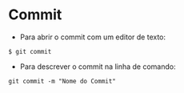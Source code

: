# Commit

* Para abrir o commit com um editor de texto:
````
$ git commit
````
* Para descrever o commit na linha de comando:
````
git commit -m "Nome do Commit"
````